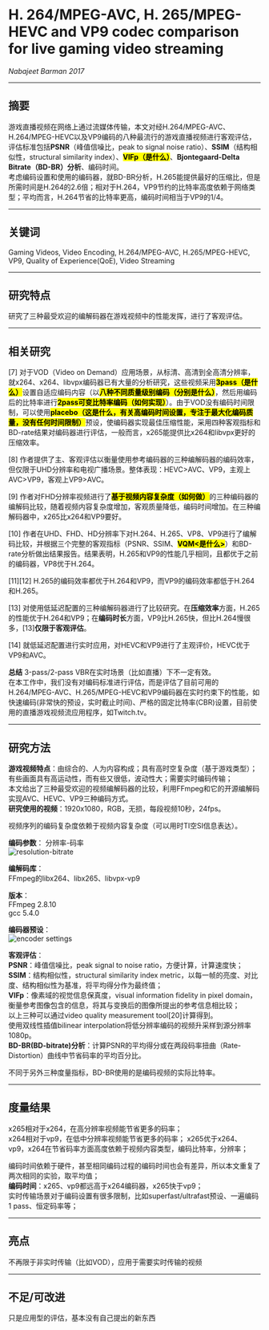 # H. 264/MPEG-AVC, H. 265/MPEG-HEVC and VP9 codec comparison for live gaming video streaming  


*Nabajeet Barman 2017*

---

## 摘要  
游戏直播视频在网络上通过流媒体传输，本文对经H.264/MPEG-AVC、H.264/MPEG-HEVC以及VP9编码的八种最流行的游戏直播视频进行客观评估，评估标准包括**PSNR**（峰值信噪比，peak to signal noise ratio）、**SSIM**（结构相似性，structural similarity index）、<mark>**VIFp（是什么）**</mark>、**Bjontegaard-Delta Bitrate（BD-BR）分析**、编码时间。  
考虑编码设置和使用的编码器，就BD-BR分析，H.265能提供最好的压缩比，但是所需时间是H.264的2.6倍；相对于H.264，VP9节约的比特率高度依赖于网络类型；平均而言，H.264节省的比特率更高，编码时间相当于VP9的1/4。  

---
## 关键词  
Gaming Videos, Video Encoding, H.264/MPEG-AVC, H.265/MPEG-HEVC, VP9, Quality of Experience(QoE), Video Streaming  

---
## 研究特点  
研究了三种最受欢迎的编解码器在游戏视频中的性能发挥，进行了客观评估。  


---
## 相关研究  
[7] 对于VOD（Video on Demand）应用场景，从标清、高清到全高清分辨率，就x264、x264、libvpx编码器已有大量的分析研究，这些视频采用<mark>**3pass（是什么）**</mark>设置自适应编码内容（以<mark>**八种不同质量级别编码（分别是什么）**</mark>，然后用编码后的比特率进行<mark>**2pass可变比特率编码（如何实现）**</mark>）。由于VOD没有编码时间限制，可以使用<mark>**placebo（这是什么，有关高编码时间设置，专注于最大化编码质量，没有任何时间限制）**</mark>预设，使编码器实现最佳压缩性能，采用四种客观指标和BD-rate结果对编码器进行评估，一般而言，x265能提供比x264和libvpx更好的压缩效率。  

[8] 作者提供了主、客观评估以衡量使用参考编码器的三种编解码器的编码效率，但仅限于UHD分辨率和电视广播场景。整体表现：HEVC>AVC、VP9，主观上AVC>VP9，客观上VP9>AVC。  

[9] 作者对FHD分辨率视频进行了<mark>**基于视频内容复杂度（如何做）**</mark>的三种编码器的编解码比较，随着视频内容复杂度增加，客观质量降低，编码时间增加。在三种编解码器中，x265比x264和VP9要好。  

[10] 作者在UHD、FHD、HD分辨率下对H.264、H.265、VP8、VP9进行了编解码比较，并根据三个完整的客观指标（PSNR、SSIM、<mark>**VQM<是什么>**</mark>）和BD-rate分析做出结果报告。结果表明，H.265和VP9的性能几乎相同，且都优于之前的编码器，VP8优于H.264。  

[11][12] H.265的编码效率都优于H.264和VP9，而VP9的编码效率都低于H.264和H.265。  

[13] 对使用低延迟配置的三种编解码器进行了比较研究。在**压缩效率**方面，H.265的性能优于H.264和VP9；在**编码时长**方面，VP9比H.265快，但比H.264慢很多，[13]**仅限于客观评估**。  

[14] 就低延迟配置进行实时应用，对HEVC和VP9进行了主观评价，HEVC优于VP9和AVC。  

**总结** 3-pass/2-pass VBR在实时场景（比如直播）下不一定有效。  
在本工作中，我们没有对编码标准进行评估，而是评估了目前可用的H.264/MPEG-AVC、H.265/MPEG-HEVC和VP9编码器在实时约束下的性能，如快速编码(非常快的预设，实时截止时间)、严格的固定比特率(CBR)设置，目前使用的直播游戏视频流应用程序，如Twitch.tv。

---
## 研究方法  
**游戏视频特点**：由综合的、人为内容构成；具有高时空复杂度（基于游戏类型）；有些画面具有高运动性，而有些又很低，波动性大；需要实时编码传输；  
本文给出了三种最受欢迎的视频编解码器的比较，利用FFmpeg和它的开源编解码实现AVC、HEVC、VP9三种编码方式。  
**研究使用的视频**：1920x1080，RGB，无损，每段视频10秒，24fps。  

视频序列的编码复杂度依赖于视频内容复杂度（可以用时TI空SI信息表达）。  

**编码参数**： 
分辨率-码率   
![resolution-bitrate](pics/Barman2017-TABLE1-resolution-bitrate%20pairs.png)  



**编解码库**：  
FFmpeg的libx264、libx265、libvpx-vp9  

**版本**：  
FFmpeg 2.8.10  
gcc 5.4.0  

**编码器预设**：  
![encoder settings](pics/Barman2017-TABLE2-encoder-settings.png)  

**客观评估**：  
**PSNR**：峰值信噪比，peak signal to noise ratio，方便计算，计算速度快；  
**SSIM**：结构相似性，structural similarity index metric，以每一帧的亮度、对比度、结构相似性为基准，将平均得分作为最终值；  
**VIFp**：像素域的视觉信息保真度，visual information fidelity in pixel domain，衡量参考图像包含的信息，将其与变换后的图像所提出的参考信息相比较；  
以上三种可以通过video quality measurement tool[20]计算得到。  
使用双线性插值bilinear interpolation将低分辨率编码的视频升采样到源分辨率1080p。  
**BD-BR(BD-bitrate)分析**：计算PSNR的平均得分或在两段码率扭曲（Rate-Distortion）曲线中节省码率的平均百分比。  

不同于另外三种度量指标，BD-BR使用的是编码视频的实际比特率。  

---
## 度量结果  
x265相对于x264，在高分辨率视频能节省更多的码率；  
x264相对于vp9，在低中分辨率视频能节省更多的码率；
x265优于x264、vp9，x264在节省码率方面高度依赖于视频内容类型，编码比特率，分辨率；  

编码时间依赖于硬件，甚至相同编码过程的编码时间也会有差异，所以本文重复了两次相同的实验，取平均值；  
**编码时间**：x265、vp9都远高于x264编码器，x265快于vp9；  
实时传输场景对于编码设置有很多限制，比如superfast/ultrafast预设、一遍编码 1 pass、恒定码率等；


---
## 亮点  
不再限于非实时传输（比如VOD），应用于需要实时传输的视频  

---
## 不足/可改进  
只是应用型的评估，基本没有自己提出的新东西  

